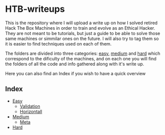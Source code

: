 # HTB-writeups

This is the repository where I will upload a write up on how I solved retired Hack The Box Machines in order to train and evolve as an Ethical Hacker. They are not meant to be tutorials, but just a guide to be able to solve those same machines or simmilar ones on the future. I will also try to tag them so it is easier to find techniques used on each of them.

The folders are divided into three categories: [easy](https://github.com/AlexadeZ17/HTB-writeups/tree/main/easy), [medium]() and [hard]() which correspond to the dificulty of the machines, and on each one you will find the folders of all the code and info gathered along with it's write up.

Here you can also find an Index if you wish to have a quick overview

## Index

- [Easy](https://github.com/AlexadeZ17/HTB-writeups/tree/main/easy/)
  - [Validation](https://github.com/AlexadeZ17/HTB-writeups/tree/main/easy/Validation)
  - [Horizontall](https://github.com/AlexadeZ17/HTB-writeups/tree/main/easy/Horizontal)
- [Medium]()
  - [Meta]()
- [Hard]()
  
 
